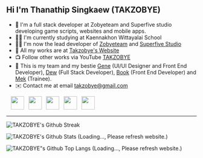 <h2>Hi I'm Thanathip Singkaew (TAKZOBYE)</h2>

- 🧠 I'm a full stack developer at Zobyeteam and Superfive studio developing game scripts, websites and mobile apps.
- 🧑‍🎓 I'm currently studying at Kaennakhon Wittayalai School
- 🧑‍💻 I'm now the lead developer of [Zobyeteam](https://zobyeteam.com) and [Superfive Studio](https://github.com/SuperfiveStudio)
- 📃 All my works are at [Takzobye's Website](https://takzobye.dev)
- 📺 Follow other works via YouTube [TAKZOBYE](https://youtube.com/@takzobyetzb)
- 💖 This is my team and my bestie [Gene](https://github.com/genezobye) (UI/UI Designer and Front End Developer), [Dew](https://github.com/Generatee) (Full Stack Developer), [Book](https://github.com/InTheLibraryy) (Front End Developer) and [Mek](https://github.com/siripat01) (Trainee).
- ✉️ Contact me at email takzobye@gmail.com

&nbsp;&nbsp;
[<img width="35px" src="https://media.discordapp.net/attachments/1079080782804549642/1163916909914370138/facebook.png?ex=65415117&is=652edc17&hm=96bcea4efa44fff8ca8de36fa929c9058eccefc3bd52c9c8b119dfcee6159931&=" />](https://www.facebook.com/TAKZOBYETZB/)
&nbsp;
[<img width="35px" src="https://media.discordapp.net/attachments/1079080782804549642/1163916908144373840/instagram.png?ex=65415117&is=652edc17&hm=b65e64935d0be91e56b95cdebb9fa436e1ac37d007a225deddce398927b76b12&=" />](https://instagram.com/takzobye/)
&nbsp;
[<img width="35px" src="https://media.discordapp.net/attachments/1079080782804549642/1163917854597460138/twitter.png?ex=654151f9&is=652edcf9&hm=5d530b9e5930246627ec4c6d53bf22f99b8a9c6d073045dc21086db06e2aa69f&=" />](https://x.com/takzobye)
&nbsp;
[<img width="35px" src="https://media.discordapp.net/attachments/1079080782804549642/1163916907683008683/discord.png?ex=65415117&is=652edc17&hm=13d43b5a401043edfca9547f8bc4ef531c1bb6ac88a6cdd6f9b79456978da0f2&=" />](https://discord.gg/sJ6PJ7C)
&nbsp;
[<img width="35px" src="https://media.discordapp.net/attachments/1079080782804549642/1163916909360721991/youtube.png?ex=65415117&is=652edc17&hm=0847914daa6fe4928ad389246a7cf608b7409c3b0c2fe0d14999794e4cf744a3&=" />](https://youtube.com/@takzobyetzb)
<hr>

![ TAKZOBYE's Github Streak ](http://github-readme-streak-stats.herokuapp.com?user=takzobye&theme=radical)

![ TAKZOBYE's Github Stats (Loading..., Please refresh website.) ](https://takzobye-github-readme-stats.vercel.app/api?username=takzobye&hide=issues,contribs&show_icons=true&theme=radical)

![ TAKZOBYE"s Github Top Langs (Loading..., Please refresh website.) ](https://takzobye-github-readme-stats.vercel.app/api/top-langs/?username=takzobye&show_icons=true&theme=radical)

